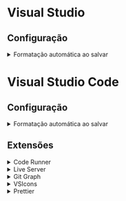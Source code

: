 
# Visual Studio

## Configuração

<details>
  <summary>Formatação automática ao salvar</summary>
  
  É possível configurar a IDE para que ela formate seus documentos ao salvar, removendo variáveis ou usings não utilizados, dentre outras coisas.
  
  ![image](https://github.com/caiohscruz/SetupTips/assets/42454698/56669124-0b38-44b7-89a9-971193273664)
  
  Há uma lista extensa de processos que podem ser incluídos nesta configuração.
  
  ![image](https://github.com/caiohscruz/SetupTips/assets/42454698/4d08a4d3-b35d-4cf0-97e4-a8e11704f11c)
</details>

# Visual Studio Code

## Configuração

<details>
  <summary>Formatação automática ao salvar</summary>
  
  É possível configurar o editor para que ele formate seus documentos ao salvar, removendo variáveis ou usings não utilizados, ordenando os imports, dentre outras coisas. Para tanto, deverá acessar o JSON de configurações do editor.
  
  ![image](https://github.com/caiohscruz/SetupTips/assets/42454698/011a7d8d-f694-492f-881b-949a2099b153)
  
  Adicione a seção _editor.codeActionsOnSave_ tal como na imagem abaixo:
  
  ![image](https://github.com/caiohscruz/SetupTips/assets/42454698/8bfca6cb-0e83-4868-b2d0-5094d1822165)
</details>

## Extensões

<details>
  <summary>Code Runner</summary>
  
  ![image](https://github.com/caiohscruz/VSCodeExtensions/assets/42454698/e1cb5c31-d1f4-4d27-9e82-e38137a351a5)
  
  Extensão que permite rodas arquivos ou mesmo trechos de código separadamente nas mais diversas linguagens.
</details>

<details>
  <summary>Live Server</summary>
  
  ![image](https://github.com/caiohscruz/VSCodeExtensions/assets/42454698/e5c11438-b455-4f52-963e-5f500f1f2d66)
  
  Bacana quando se tratabalha com HTML, CSS e Javascript puro, uma forma de servir suas páginas facilmente, com reload automático conforme for alterando os arquivos.
</details>

<details>
  <summary>Git Graph</summary>
  
  ![image](https://github.com/caiohscruz/VSCodeExtensions/assets/42454698/81319931-203b-481a-baad-46c1312ddfdb)
  
  Permite uma visualização melhor dos commits e das branches, tal como a visão de repositórios do Visual Studio.
</details>

<details>
  <summary>VSIcons</summary> 
  
  ![image](https://github.com/caiohscruz/VSCodeExtensions/assets/42454698/c3fbd44b-7e48-425a-94ca-0de09e9d11cc)
  
  Para estilizar as pastas e arquivos no explorador, no menu lateral, faciliando se encontrar nos projetos.
</details>

<details>
  <summary>Prettier</summary> 
  
  ![image](https://github.com/caiohscruz/VSCodeExtensions/assets/42454698/9c83da46-fe91-46ce-9318-23de46b3f829)
  
  Ajuda com a formatação de arquivos.
</details>

